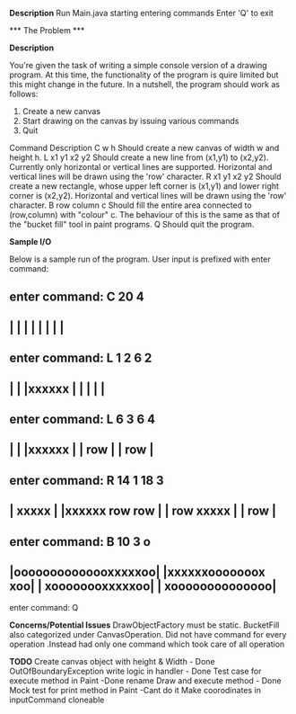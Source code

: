 

__Description__ 
Run Main.java 
starting entering commands
Enter 'Q' to exit


*** The Problem ***

__Description__

You're given the task of writing a simple console version of a drawing program. 
At this time, the functionality of the program is quire limited but this might change in the future. 
In a nutshell, the program should work as follows:
1. Create a new canvas
2. Start drawing on the canvas by issuing various commands
3. Quit


Command                Description
C w h           Should create a new canvas of width w and height h.
L x1 y1 x2 y2   Should create a new line from (x1,y1) to (x2,y2). Currently only
                horizontal or vertical lines are supported. Horizontal and vertical lines
                will be drawn using the 'row' character.
R x1 y1 x2 y2   Should create a new rectangle, whose upper left corner is (x1,y1) and
                lower right corner is (x2,y2). Horizontal and vertical lines will be drawn
                using the 'row' character.
B row column c         Should fill the entire area connected to (row,column) with "colour" c. The
                behaviour of this is the same as that of the "bucket fill" tool in paint
                programs.
Q               Should quit the program.

__Sample I/O__

Below is a sample run of the program. User input is prefixed with enter command:

enter command: C 20 4
----------------------
|                    |
|                    |
|                    |
|                    |
----------------------

enter command: L 1 2 6 2
----------------------
|                    |
|xxxxxx              |
|                    |
|                    |
----------------------

enter command: L 6 3 6 4
----------------------
|                    |
|xxxxxx              |
|     row              |
|     row              |
----------------------

enter command: R 14 1 18 3
----------------------
|             xxxxx  |
|xxxxxx       row   row  |
|     row       xxxxx  |
|     row              |
----------------------

enter command: B 10 3 o
----------------------
|oooooooooooooxxxxxoo|
|xxxxxxooooooox   xoo|
|     xoooooooxxxxxoo|
|     xoooooooooooooo|
----------------------

enter command: Q

__Concerns/Potential Issues__
DrawObjectFactory must be static.
BucketFill also categorized under CanvasOperation.
Did not have command for every operation .Instead had only one command which took care of all operation

__TODO__
Create canvas object with height & Width - Done
OutOfBoundaryException write logic in handler - Done
Test case for execute method in Paint -Done
rename Draw and execute method - Done 
Mock test for print method in Paint -Cant do it
Make coorodinates in inputCommand cloneable